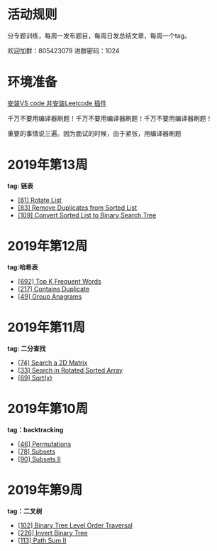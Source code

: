 # 活动规则
分专题训练，每周一发布题目，每周日发总结文章，每周一个tag。

欢迎加群：805423079  进群密码：1024



# 环境准备

[安装VS code 并安装Leetcode 插件](https://zhuanlan.zhihu.com/p/56226189)

千万不要用编译器刷题！千万不要用编译器刷题！千万不要用编译器刷题！

重要的事情说三遍。因为面试的时候，由于紧张，用编译器刷题

# 2019年第13周

**tag: 链表**

* [[61] Rotate List](https://leetcode.com/problems/rotate-list/description/)
* [[83] Remove Duplicates from Sorted List](https://leetcode.com/problems/remove-duplicates-from-sorted-list/description/)
* [[109] Convert Sorted List to Binary Search Tree](https://leetcode.com/problems/convert-sorted-list-to-binary-search-tree/description/)

# 2019年第12周

**tag:哈希表**

* [[692] Top K Frequent Words](https://leetcode.com/problems/top-k-frequent-words/description/)
* [[217] Contains Duplicate](https://leetcode.com/problems/contains-duplicate/description/)
* [[49] Group Anagrams](https://leetcode.com/problems/group-anagrams/description/)

# 2019年第11周

**tag: 二分查找**

* [[74] Search a 2D Matrix](https://leetcode.com/problems/search-a-2d-matrix/description/)
* [[33] Search in Rotated Sorted Array](https://leetcode.com/problems/search-in-rotated-sorted-array/description/)
* [[69] Sqrt(x)](https://leetcode.com/problems/sqrtx/description/)

# 2019年第10周

**tag：backtracking**

* [[46] Permutations](https://leetcode.com/problems/permutations/description/)
* [[78] Subsets](https://leetcode.com/problems/subsets/description/)
* [[90] Subsets II](https://leetcode.com/problems/subsets-ii/description/)

# 2019年第9周

**tag：二叉树**

* [[102] Binary Tree Level Order Traversal](https://leetcode.com/problems/binary-tree-level-order-traversal/description/)
* [[226] Invert Binary Tree](https://leetcode.com/problems/invert-binary-tree/description/)
* [[113] Path Sum II](https://leetcode.com/problems/path-sum-ii/description/)
